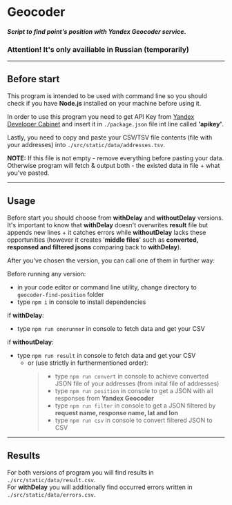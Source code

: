# Geocoder

#### _Script to find point's position with Yandex Geocoder service_.

### Attention! It's only availiable in Russian (temporarily)

---

## Before start

This program is intended to be used with command line so you should check if you have **Node.js** installed on your machine before using it.

In order to use this program you need to get API Key from [Yandex Developer Cabinet](https://developer.tech.yandex.ru) and insert it in `./package.json` file int line called **'apikey'**.

Lastly, you need to copy and paste your CSV/TSV file contents (file with your addresses) into `./src/static/data/addresses.tsv`.

**NOTE:** If this file is not empty - remove everything before pasting your data. Otherwise program will fetch & output both - the existed data in file + what you've pasted.

---

## Usage

Before start you should choose from **withDelay** and **withoutDelay** versions. It's important to know that
**withDelay** doesn't overwrites **result** file but appends new lines + it catches errors while **withoutDelay** lacks these opportunities (however it creates '**middle files**' such as **converted, responsed and filtered jsons** comparing back to **withDelay**).

After you've chosen the version, you can call one of them in further way:

Before running any version:

- in your code editor or command line utility, change directory to `geocoder-find-position` folder
- type `npm i` in console to install dependencies

if **withDelay**:

- type `npm run onerunner` in console to fetch data and get your CSV

if **withoutDelay**:

- type `npm run result` in console to fetch data and get your CSV
  - or (use strictly in furthermentioned order):
    > - type `npm run convert` in console to achieve converted JSON file of your addresses (from inital file of addresses)
    > - type `npm run position` in console to get a JSON with all responses from **Yandex Geocoder**
    > - type `npm run filter` in console to get a JSON filtered by **request name, response name, lat and lon**
    > - type `npm run csv` in console to convert filtered JSON to CSV

---

## Results

For both versions of program you will find results in `./src/static/data/result.csv`.<br>
For **withDelay** you will additionally find occurred errors written in `./src/static/data/errors.csv`.
